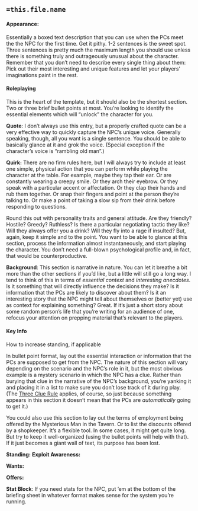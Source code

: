 ## `=this.file.name`


#### Appearance: 
Essentially a boxed text description that you can use when the PCs meet the the NPC for the first time. Get it pithy. 1-2 sentences is the sweet spot. Three sentences is pretty much the maximum length you should use unless there is something truly and outrageously unusual about the character. Remember that you don’t need to describe every single thing about them: Pick out their most interesting and unique features and let your players’ imaginations paint in the rest.

#### Roleplaying
This is the heart of the template, but it should also be the shortest section. Two or three brief bullet points at most. You’re looking to identify the essential elements which will “unlock” the character for you.

**Quote**: I don’t always use this entry, but a properly crafted quote can be a very effective way to quickly capture the NPC’s unique voice. Generally speaking, though, all you want is a single sentence. You should be able to basically glance at it and grok the voice. (Special exception if the character’s voice is “rambling old man”.)

**Quirk:**
There are no firm rules here, but I will always try to include at least one simple, physical action that you can perform while playing the character at the table. For example, maybe they tap their ear. Or are constantly wearing a creepy smile. Or they arch their eyebrow. Or they speak with a particular accent or affectation. Or they clap their hands and rub them together. Or snap their fingers and point at the person they’re talking to. Or make a point of taking a slow sip from their drink before responding to questions.

Round this out with personality traits and general attitude. Are they friendly? Hostile? Greedy? Ruthless? Is there a particular negotiating tactic they like? Will they always offer you a drink? Will they fly into a rage if insulted? But, again, keep it simple and to the point. You want to be able to glance at this section, process the information almost instantaneously, and start playing the character. You don’t need a full-blown psychological profile and, in fact, that would be counterproductive.

**Background**: This section is narrative in nature. You can let it breathe a bit more than the other sections if you’d like, but a little will still go a long way. I tend to think of this in terms of _essential context_ and _interesting anecdotes_. Is it something that will directly influence the decisions they make? Is it information that the PCs are likely to discover about them? Is it an interesting story that the NPC might tell about themselves or (better yet) use as context for explaining something? Great. If it’s just a short story about some random person’s life that you’re writing for an audience of one, refocus your attention on prepping material that’s relevant to the players.

#### Key Info
How to increase standing, if applicable

In bullet point format, lay out the essential interaction or information that the PCs are supposed to get from the NPC. The nature of this section will vary depending on the scenario and the NPC’s role in it, but the most obvious example is a mystery scenario in which the NPC has a clue. Rather than burying that clue in the narrative of the NPC’s background, you’re yanking it and placing it in a list to make sure you don’t lose track of it during play. (The [Three Clue Rule](https://thealexandrian.net/wordpress/1118/roleplaying-games/three-clue-rule) applies, of course, so just because something appears in this section it doesn’t mean that the PCs are _automatically_ going to get it.)

You could also use this section to lay out the terms of employment being offered by the Mysterious Man in the Tavern. Or to list the discounts offered by a shopkeeper. It’s a flexible tool. In some cases, it might get quite long. But try to keep it well-organized (using the bullet points will help with that). If it just becomes a giant wall of text, its purpose has been lost.

**Standing:**
**Exploit Awareness:**

**Wants:** 

**Offers:**



**Stat Block**: If you need stats for the NPC, put ’em at the bottom of the briefing sheet in whatever format makes sense for the system you’re running.